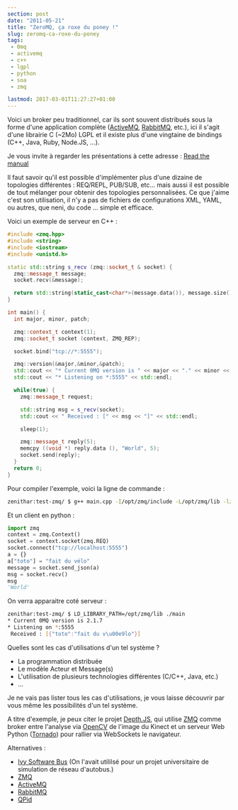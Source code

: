 ```yaml
---
section: post
date: "2011-05-21"
title: "ZeroMQ, ça roxe du poney !"
slug: zeromq-ca-roxe-du-poney
tags:
 - 0mq
 - activemq
 - c++
 - lgpl
 - python
 - soa
 - zmq

lastmod: 2017-03-01T11:27:27+01:00
---
```


Voici un broker peu traditionnel, car ils sont souvent distribués sous la forme d'une application complète ([ActiveMQ](http://activemq.apache.org/), [RabbitMQ](http://www.rabbitmq.com/), etc.), ici il s'agit d'une librairie C (~2Mo) LGPL et il existe plus d'une vingtaine de bindings (C++, Java, Ruby, Node.JS, ...).

Je vous invite à regarder les présentations à cette adresse : [Read the manual](http://www.zeromq.org/intro:read-the-manual)

Il faut savoir qu'il est possible d'implémenter plus d'une dizaine de topologies différentes : REQ/REPL, PUB/SUB, etc... mais aussi il est possible de tout mélanger pour obtenir des topologies personnalisées. Ce que j'aime c'est son utilisation, il n'y a pas de fichiers de configurations XML, YAML, ou autres, que neni, du code ... simple et efficace.

Voici un exemple de serveur en C++ :  

``` cpp
#include <zmq.hpp>
#include <string>
#include <iostream>
#include <unistd.h>

static std::string s_recv (zmq::socket_t & socket) {
  zmq::message_t message;
  socket.recv(&message);

  return std::string(static_cast<char*>(message.data()), message.size());
}

int main() {
  int major, minor, patch;

  zmq::context_t context(1);
  zmq::socket_t socket (context, ZMQ_REP);

  socket.bind("tcp://*:5555");

  zmq::version(&major,&minor,&patch);
  std::cout << "* Current 0MQ version is " << major << "." << minor << "." << patch << std::endl;
  std::cout << "* Listening on *:5555" << std::endl;

  while(true) {
    zmq::message_t request;

    std::string msg = s_recv(socket);
    std::cout << " Received : [" << msg << "]" << std::endl;

    sleep(1);

    zmq::message_t reply(5);
    memcpy ((void *) reply.data (), "World", 5);
    socket.send(reply);
  }
  return 0;
}
```

Pour compiler l'exemple, voici la ligne de commande :  

``` bash
zenithar:test-zmq/ $ g++ main.cpp -I/opt/zmq/include -L/opt/zmq/lib -lzmq -o main
```
Et un client en python :  

``` python
import zmq
context = zmq.Context()
socket = context.socket(zmq.REQ)
socket.connect("tcp://localhost:5555")
a = {}
a["toto"] = "fait du vélo"
message = socket.send_json(a)
msg = socket.recv()
msg
'World'
```
On verra apparaitre coté serveur :  

``` bash
zenithar:test-zmq/ $ LD_LIBRARY_PATH=/opt/zmq/lib ./main
* Current 0MQ version is 2.1.7
* Listening on *:5555
 Received : [{"toto":"fait du v\u00e9lo"}]
```
Quelles sont les cas d'utilisations d'un tel système ? 

  * La programmation distribuée
  * Le modèle Acteur et Message(s)
  * L'utilisation de plusieurs technologies différentes (C/C++, Java, etc.)
  * ...

Je ne vais pas lister tous les cas d'utilisations, je vous laisse découvrir par vous même les possibilités d'un tel système.

A titre d'exemple, je peux citer le projet [Depth.JS](http://depthjs.media.mit.edu/), qui utilise [ZMQ](http://www.zeromq.org/) comme broker entre l'analyse via [OpenCV](http://opencv.willowgarage.com/wiki/) de l'image du Kinect et un serveur Web Python ([Tornado](http://www.tornadoweb.org/)) pour rallier via WebSockets le navigateur.

Alternatives :
  * [Ivy Software Bus](http://www2.tls.cena.fr/products/ivy/) (On l'avait utililsé pour un projet universitaire de simulation de réseau d'autobus.)
  * [ZMQ](http://www.zeromq.org/)
  * [ActiveMQ](http://activemq.apache.org/)
  * [RabbitMQ](http://www.rabbitmq.com/)
  * [QPid](http://qpid.apache.org/)

